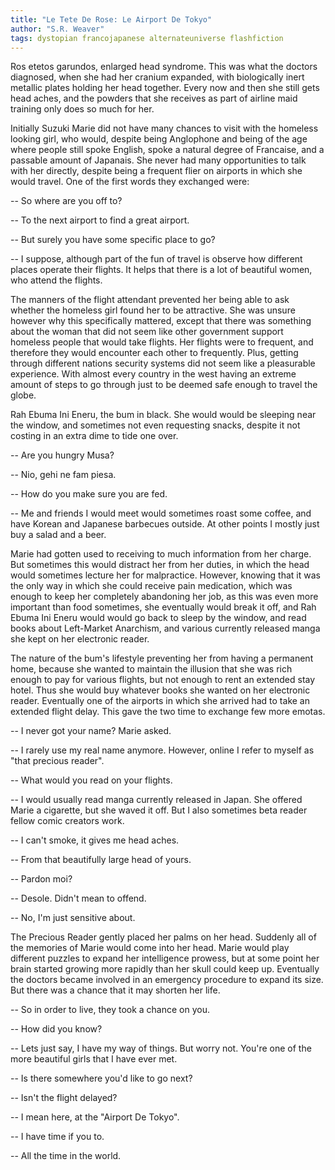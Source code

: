 ```yaml
---
title: "Le Tete De Rose: Le Airport De Tokyo"
author: "S.R. Weaver"
tags: dystopian francojapanese alternateuniverse flashfiction
---
```

Ros etetos garundos, enlarged head syndrome. This was what the doctors diagnosed, when she had her cranium expanded, with biologically inert metallic plates holding her head together. Every now and then she still gets head aches, and the powders that she receives as part of airline maid training only does so much for her.

Initially Suzuki Marie did not have many chances to visit with the homeless looking girl, who would, despite being Anglophone and being of the age where people still spoke English, spoke a natural degree of Francaise, and a passable amount of Japanais. She never had many opportunities to talk with her directly, despite being a frequent flier on airports in which she would travel. One of the first words they exchanged were:

-- So where are you off to?

-- To the next airport to find a great airport.

-- But surely you have some specific place to go?

-- I suppose, although part of the fun of travel is observe how different places operate their flights. It helps that there is a lot of beautiful women, who attend the flights.

The manners of the flight attendant prevented her being able to ask whether the homeless girl found her to be attractive. She was unsure however why this specifically mattered, except that there was something about the woman that did not seem like other government support homeless people that would take flights. Her flights were to frequent, and therefore they would encounter each other to frequently. Plus, getting through different nations security systems did not seem like a pleasurable experience. With almost every country in the west having an extreme amount of steps to go through just to be deemed safe enough to travel the globe.

Rah Ebuma Ini Eneru, the bum in black. She would would be sleeping near the window, and sometimes not even requesting snacks, despite it not costing in an extra dime to tide one over.

-- Are you hungry Musa?

-- Nio, gehi ne fam piesa.

-- How do you make sure you are fed.

-- Me and friends I would meet would sometimes roast some coffee, and have Korean and Japanese barbecues outside. At other points I mostly just buy a salad and a beer.

Marie had gotten used to receiving to much information from her charge. But sometimes this would distract her from her duties, in which the head would sometimes lecture her for malpractice. However, knowing that it was the only way in which she could receive pain medication, which was enough to keep her completely abandoning her job, as this was even more important than food sometimes, she eventually would break it off, and Rah Ebuma Ini Eneru would would go back to sleep by the window, and read books about Left-Market Anarchism, and various currently released manga she kept on her electronic reader.

The nature of the bum's lifestyle preventing her from having a permanent home, because she wanted to maintain the illusion that she was rich enough to pay for various flights, but not enough to rent an extended stay hotel. Thus she would buy whatever books she wanted on her electronic reader. Eventually one of the airports in which she arrived had to take an extended flight delay. This gave the two time to exchange few more emotas.

-- I never got your name? Marie asked.

-- I rarely use my real name anymore. However, online I refer to myself as "that precious reader".

-- What would you read on your flights.

-- I would usually read manga currently released in Japan. She offered Marie a cigarette, but she waved it off. But I also sometimes beta reader fellow comic creators work.

-- I can't smoke, it gives me head aches.

-- From that beautifully large head of yours.

-- Pardon moi?

-- Desole. Didn't mean to offend.

-- No, I'm just sensitive about.

The Precious Reader gently placed her palms on her head. Suddenly all of the memories of Marie would come into her head. Marie would play different puzzles to expand her intelligence prowess, but at some point her brain started growing more rapidly than her skull could keep up. Eventually the doctors became involved in an emergency procedure to expand its size. But there was a chance that it may shorten her life.

-- So in order to live, they took a chance on you.

-- How did you know?

-- Lets just say, I have my way of things. But worry not. You're one of the more beautiful girls that I have ever met.

-- Is there somewhere you'd like to go next?

-- Isn't the flight delayed?

-- I mean here, at the "Airport De Tokyo".

-- I have time if you to.

-- All the time in the world.
